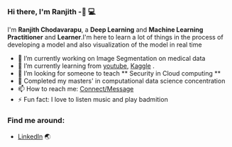 ### Hi there, I'm Ranjith -👋 :computer:

I'm **Ranjith Chodavarapu**, a **Deep Learning** and **Machine Learning**  **Practitioner** and **Learner**.I'm here to learn a lot of things in the process of developing a model and also visualization of the model in real time


- 🔭 I’m currently working on Image Segmentation on medical data  
- 🌱 I’m currently learning from [youtube](https://www.youtube.com/), [Kaggle](https://www.kaggle.com/)  .
- 🤔 I’m looking for someone to teach  ** Security in Cloud computing **
- 🌱 Completed my masters' in computational data science concentration
- 📫 How to reach me: [Connect/Message](https://linkedin.com/in/ranjith-chodavarapu/)
- ⚡ Fun fact: I love to listen music and play badmition


 ### Find me around:
- [LinkedIn](https://linkedin.com/in/ranjith-chodavarapu/) :earth_asia:



<br/>






